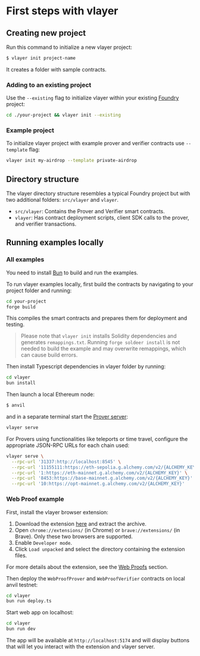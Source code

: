# First steps with vlayer

## Creating new project

Run this command to initialize a new vlayer project:
```bash
$ vlayer init project-name
```

It creates a folder with sample contracts.

### Adding to an existing project
Use the `--existing` flag to initialize vlayer within your existing [Foundry](https://getfoundry.sh/) project:
```bash
cd ./your-project && vlayer init --existing
```

### Example project
To initialize vlayer project with example prover and verifier contracts use `--template` flag:
```bash
vlayer init my-airdrop --template private-airdrop
``` 

## Directory structure
The vlayer directory structure resembles a typical Foundry project but with two additional folders: `src/vlayer` and `vlayer`.
* `src/vlayer`: Contains the Prover and Verifier smart contracts.
* `vlayer`: Has contract deployment scripts, client SDK calls to the prover, and verifier transactions.
 

## Running examples locally

### All examples
You need to install [Bun](https://bun.sh/) to build and run the examples.

To run vlayer examples locally, first build the contracts by navigating to your project folder and running:
```bash
cd your-project
forge build
```
This compiles the smart contracts and prepares them for deployment and testing.

> Please note that `vlayer init` installs Solidity dependencies and generates `remappings.txt`. Running `forge soldeer install` is not needed to build the example and may overwrite remappings, which can cause build errors.

Then install Typescript dependencies in vlayer folder by running:
```bash
cd vlayer
bun install
```

Then launch a local Ethereum node:
```bash
$ anvil 
```
and in a separate terminal start the [Prover server](/advanced/prover.html#prover-server):

```bash
vlayer serve
```
For Provers using functionalities like teleports or time travel, configure the appropriate JSON-RPC URLs for each chain used:
```bash
vlayer serve \
  --rpc-url '31337:http://localhost:8545' \
  --rpc-url '11155111:https://eth-sepolia.g.alchemy.com/v2/{ALCHEMY_KEY}' \
  --rpc-url '1:https://eth-mainnet.g.alchemy.com/v2/{ALCHEMY_KEY}' \
  --rpc-url '8453:https://base-mainnet.g.alchemy.com/v2/{ALCHEMY_KEY}' \
  --rpc-url '10:https://opt-mainnet.g.alchemy.com/v2/{ALCHEMY_KEY}'
```

### Web Proof example

First, install the vlayer browser extension:
1. Download the extension [here](https://vlayer-releases.s3.eu-north-1.amazonaws.com/latest/browser-extension.tar.gz) and extract the archive.
2. Open `chrome://extensions/` (in Chrome) or `brave://extensions/` (in Brave). Only these two browsers are supported.
3. Enable `Developer mode`.
4. Click `Load unpacked` and select the directory containing the extension files.

For more details about the extension, see the [Web Proofs](../javascript/webproofs.md) section.

Then deploy the `WebProofProver` and `WebProofVerifier` contracts on local anvil testnet:

```sh
cd vlayer
bun run deploy.ts
```

Start web app on localhost:

```sh
cd vlayer
bun run dev
```

The app will be available at `http://localhost:5174` and will display buttons that will let you interact with the extension and vlayer server.
